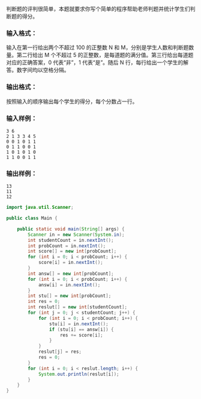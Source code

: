 判断题的评判很简单，本题就要求你写个简单的程序帮助老师判题并统计学生们判断题的得分。

### 输入格式：

输入在第一行给出两个不超过 100 的正整数 N 和 M，分别是学生人数和判断题数量。第二行给出 M 个不超过 5 的正整数，是每道题的满分值。第三行给出每道题对应的正确答案，0 代表“非”，1 代表“是”。随后 N 行，每行给出一个学生的解答。数字间均以空格分隔。

### 输出格式：

按照输入的顺序输出每个学生的得分，每个分数占一行。

### 输入样例：

```in
3 6
2 1 3 3 4 5
0 0 1 0 1 1
0 1 1 0 0 1
1 0 1 0 1 0
1 1 0 0 1 1
```

### 输出样例：

```out
13
11
12
```

```java
import java.util.Scanner;

public class Main {

	public static void main(String[] args) {
		Scanner in = new Scanner(System.in);
		int studentCount = in.nextInt();
		int probCount = in.nextInt();
		int score[] = new int[probCount];
		for (int i = 0; i < probCount; i++) {
			score[i] = in.nextInt();
		}
		int answ[] = new int[probCount];
		for (int i = 0; i < probCount; i++) {
			answ[i] = in.nextInt();
		}
		int stu[] = new int[probCount];
		int res = 0;
		int reslut[] = new int[studentCount];
		for (int j = 0; j < studentCount; j++) {
			for (int i = 0; i < probCount; i++) {
				stu[i] = in.nextInt();
				if (stu[i] == answ[i]) {
					res += score[i];
				}
			}
			reslut[j] = res;
			res = 0;
		}
		for (int i = 0; i < reslut.length; i++) {
			System.out.println(reslut[i]);
		}
	}
}
```

###### 
